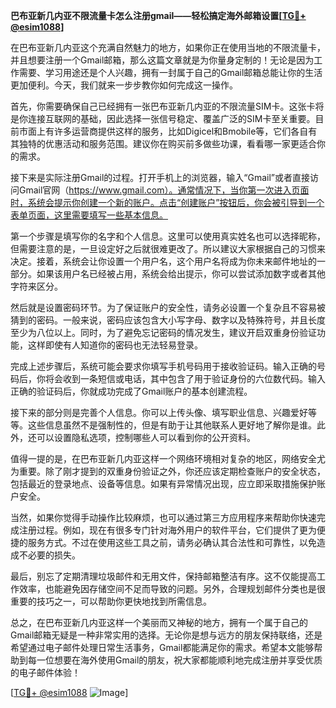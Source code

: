**巴布亚新几内亚不限流量卡怎么注册gmail——轻松搞定海外邮箱设置[[TG💪+ @esim1088](https://t.me/s/esim1088)]**

在巴布亚新几内亚这个充满自然魅力的地方，如果你正在使用当地的不限流量卡，并且想要注册一个Gmail邮箱，那么这篇文章就是为你量身定制的！无论是因为工作需要、学习用途还是个人兴趣，拥有一封属于自己的Gmail邮箱总能让你的生活更加便利。今天，我们就来一步步教你如何完成这一操作。

首先，你需要确保自己已经拥有一张巴布亚新几内亚的不限流量SIM卡。这张卡将是你连接互联网的基础，因此选择一张信号稳定、覆盖广泛的SIM卡至关重要。目前市面上有许多运营商提供这样的服务，比如Digicel和Bmobile等，它们各自有其独特的优惠活动和服务范围。建议你在购买前多做些功课，看看哪一家更适合你的需求。

接下来是实际注册Gmail的过程。打开手机上的浏览器，输入“Gmail”或者直接访问Gmail官网（https://www.gmail.com）。通常情况下，当你第一次进入页面时，系统会提示你创建一个新的账户。点击“创建账户”按钮后，你会被引导到一个表单页面，这里需要填写一些基本信息。

第一个步骤是填写你的名字和个人信息。这里可以使用真实姓名也可以选择昵称，但需要注意的是，一旦设定好之后就很难更改了。所以建议大家根据自己的习惯来决定。接着，系统会让你设置一个用户名，这个用户名将成为你未来邮件地址的一部分。如果该用户名已经被占用，系统会给出提示，你可以尝试添加数字或者其他字符来区分。

然后就是设置密码环节。为了保证账户的安全性，请务必设置一个复杂且不容易被猜到的密码。一般来说，密码应该包含大小写字母、数字以及特殊符号，并且长度至少为八位以上。同时，为了避免忘记密码的情况发生，建议开启双重身份验证功能，这样即使有人知道你的密码也无法轻易登录。

完成上述步骤后，系统可能会要求你填写手机号码用于接收验证码。输入正确的号码后，你将会收到一条短信或电话，其中包含了用于验证身份的六位数代码。输入正确的验证码后，你就成功完成了Gmail账户的基本创建流程。

接下来的部分则是完善个人信息。你可以上传头像、填写职业信息、兴趣爱好等等。这些信息虽然不是强制性的，但是有助于让其他联系人更好地了解你是谁。此外，还可以设置隐私选项，控制哪些人可以看到你的公开资料。

值得一提的是，在巴布亚新几内亚这样一个网络环境相对复杂的地区，网络安全尤为重要。除了刚才提到的双重身份验证之外，你还应该定期检查账户的安全状态，包括最近的登录地点、设备等信息。如果有异常情况出现，应立即采取措施保护账户安全。

当然，如果你觉得手动操作比较麻烦，也可以通过第三方应用程序来帮助你快速完成注册过程。例如，现在有很多专门针对海外用户的软件平台，它们提供了更为便捷的服务方式。不过在使用这些工具之前，请务必确认其合法性和可靠性，以免造成不必要的损失。

最后，别忘了定期清理垃圾邮件和无用文件，保持邮箱整洁有序。这不仅能提高工作效率，也能避免因存储空间不足而导致的问题。另外，合理规划邮件分类也是很重要的技巧之一，可以帮助你更快地找到所需信息。

总之，在巴布亚新几内亚这样一个美丽而又神秘的地方，拥有一个属于自己的Gmail邮箱无疑是一种非常实用的选择。无论你是想与远方的朋友保持联络，还是希望通过电子邮件处理日常生活事务，Gmail都能满足你的需求。希望本文能够帮助到每一位想要在海外使用Gmail的朋友，祝大家都能顺利地完成注册并享受优质的电子邮件体验！

[[TG💪+ @esim1088](https://t.me/s/esim1088) ![Image](https://i.postimg.cc/4NQfJmqS/Snipaste-2025-05-13-00-14-12.png)]